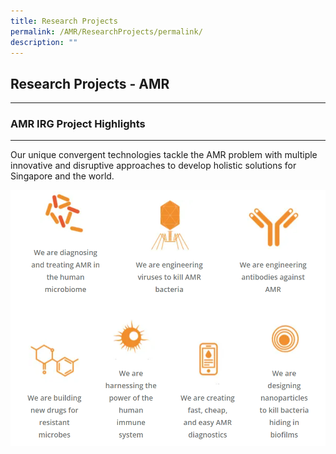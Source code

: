```yaml
---
title: Research Projects
permalink: /AMR/ResearchProjects/permalink/
description: ""
---
```


## Research Projects - AMR
-----------------------

### AMR IRG Project Highlights
--------------------------

Our unique convergent technologies tackle the AMR problem with multiple innovative and disruptive approaches to develop holistic solutions for Singapore and the world.

![](/images/AMR%20Research%20projects.png)